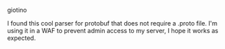 giotino

I found this cool parser for protobuf that does not require a .proto file. I'm using it in a WAF to prevent admin access to my server, I hope it works as expected.
